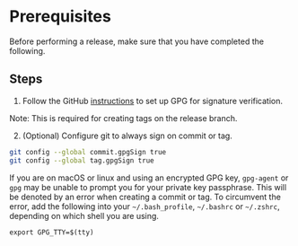 # Prerequisites

Before performing a release, make sure that you have completed the following.

## Steps

1. Follow the GitHub [instructions](https://docs.github.com/en/authentication/managing-commit-signature-verification) to set up GPG for signature verification.

Note: This is required for creating tags on the release branch.

2. (Optional) Configure git to always sign on commit or tag.

```bash
git config --global commit.gpgSign true
git config --global tag.gpgSign true
```

If you are on macOS or linux and using an encrypted GPG key, `gpg-agent` or `gpg` may be unable
to prompt you for your private key passphrase. This will be denoted by an error
when creating a commit or tag. To circumvent the error, add the following into
your `~/.bash_profile`, `~/.bashrc` or `~/.zshrc`, depending on which shell you are using.

```
export GPG_TTY=$(tty)
```